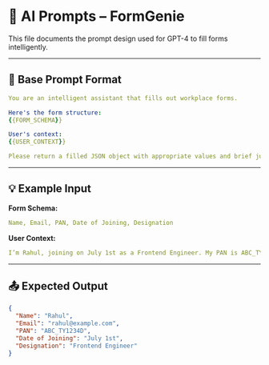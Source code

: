 # 🎯 AI Prompts – FormGenie

This file documents the prompt design used for GPT-4 to fill forms intelligently.

---

## 🤖 Base Prompt Format

```yaml
You are an intelligent assistant that fills out workplace forms.

Here's the form structure:
{{FORM_SCHEMA}}

User's context:
{{USER_CONTEXT}}

Please return a filled JSON object with appropriate values and brief justifications (if needed).
```

---

## 💡 Example Input

**Form Schema:**

```yaml
Name, Email, PAN, Date of Joining, Designation
```

**User Context:**

```yaml
I’m Rahul, joining on July 1st as a Frontend Engineer. My PAN is ABC_TY1234D.
```

---

## 📤 Expected Output

```json
{
  "Name": "Rahul",
  "Email": "rahul@example.com",
  "PAN": "ABC_TY1234D",
  "Date of Joining": "July 1st",
  "Designation": "Frontend Engineer"
}
```
